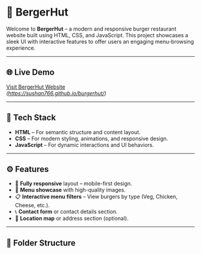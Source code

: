 # 🍔 BergerHut

Welcome to **BergerHut** – a modern and responsive burger restaurant website built using HTML, CSS, and JavaScript. This project showcases a sleek UI with interactive features to offer users an engaging menu-browsing experience.

---

## 🌐 Live Demo

[Visit BergerHut Website](#)  
*(https://sushan766.github.io/burgerhut/)*

---

## 📁 Tech Stack

- **HTML** – For semantic structure and content layout.
- **CSS** – For modern styling, animations, and responsive design.
- **JavaScript** – For dynamic interactions and UI behaviors.

---

## ⚙️ Features

- 🍔 **Fully responsive** layout – mobile-first design.
- 📸 **Menu showcase** with high-quality images.
- 📋 **Interactive menu filters** – View burgers by type (Veg, Chicken, Cheese, etc.).
- 📞 **Contact form** or contact details section.
- 📍 **Location map** or address section (optional).

---

## 📂 Folder Structure

